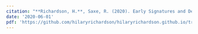 ```yaml
---
citation: "**Richardson, H.**, Saxe, R. (2020). Early Signatures and Developmental Change in Brain Regions for Theory of Mind. In J. Rubenstein & P. Rakic (Eds.). <i>Neural Circuit and Cognitive Development</i>, Second Edition, Volume 2."
date: '2020-06-01'
pdf: 'https://github.com/hilaryrichardson/hilaryrichardson.github.io/tree/master/_books/RichardsonSaxe_NCCD.pdf'
---
```

